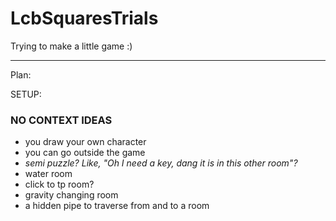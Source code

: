 # LcbSquaresTrials
Trying to make a little game :)




--------------------------------

Plan:

SETUP:




### NO CONTEXT IDEAS
- you draw your own character
- you can go outside the game
- *semi puzzle? Like, "Oh I need a key, dang it is in this other room"?*
- water room
- click to tp room?
- gravity changing room
- a hidden pipe to traverse from and to a room
